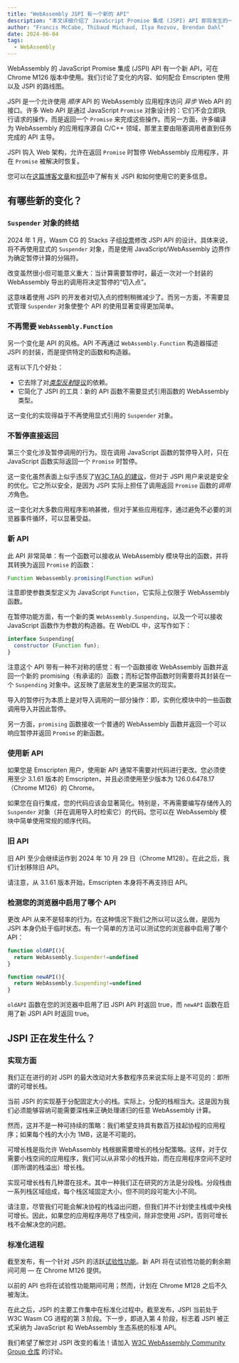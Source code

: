 ```yaml
---
title: "WebAssembly JSPI 有一个新的 API"
description: "本文详细介绍了 JavaScript Promise 集成 (JSPI) API 即将发生的一些变化。"
author: "Francis McCabe, Thibaud Michaud, Ilya Rezvov, Brendan Dahl"
date: 2024-06-04
tags:
  - WebAssembly
---
```

WebAssembly 的 JavaScript Promise 集成 (JSPI) API 有一个新 API，可在 Chrome M126 版本中使用。我们讨论了变化的内容、如何配合 Emscripten 使用以及 JSPI 的路线图。

JSPI 是一个允许使用 *顺序* API 的 WebAssembly 应用程序访问 *异步* Web API 的接口。许多 Web API 是通过 JavaScript `Promise` 对象设计的：它们不会立即执行请求的操作，而是返回一个 `Promise` 来完成这些操作。而另一方面，许多编译为 WebAssembly 的应用程序源自 C/C++ 领域，那里主要由阻塞调用者直到任务完成的 API 主导。

<!--truncate-->
JSPI 钩入 Web 架构，允许在返回 `Promise` 时暂停 WebAssembly 应用程序，并在 `Promise` 被解决时恢复。

您可以在[这篇博客文章](https://v8.dev/blog/jspi)和[规范](https://github.com/WebAssembly/js-promise-integration)中了解有关 JSPI 和如何使用它的更多信息。

## 有哪些新的变化？

### `Suspender` 对象的终结

2024 年 1 月，Wasm CG 的 Stacks 子组[投票](https://github.com/WebAssembly/meetings/blob/297ac8b5ac00e6be1fe33b1f4a146cc7481b631d/stack/2024/stack-2024-01-29.md)修改 JSPI API 的设计。具体来说，将不再使用显式的 `Suspender` 对象，而是使用 JavaScript/WebAssembly 边界作为确定暂停计算的分隔符。

改变虽然很小但可能意义重大：当计算需要暂停时，最近一次对一个封装的 WebAssembly 导出的调用将决定暂停的“切入点”。

这意味着使用 JSPI 的开发者对切入点的控制稍微减少了。而另一方面，不需要显式管理 `Suspender` 对象使整个 API 的使用显著变得更加简单。

### 不再需要 `WebAssembly.Function`

另一个变化是 API 的风格。API 不再通过 `WebAssembly.Function` 构造器描述 JSPI 的封装，而是提供特定的函数和构造器。

这有以下几个好处：

- 它去除了对[*类型反射*提议](https://github.com/WebAssembly/js-types)的依赖。
- 它简化了 JSPI 的工具：新的 API 函数不需要显式引用函数的 WebAssembly 类型。

这一变化的实现得益于不再使用显式引用的 `Suspender` 对象。

### 不暂停直接返回

第三个变化涉及暂停调用的行为。现在调用 JavaScript 函数的暂停导入时，只在 JavaScript 函数实际返回一个 `Promise` 时暂停。

这一变化虽然表面上似乎违反了[W3C TAG 的建议](https://www.w3.org/2001/tag/doc/promises-guide#accepting-promises)，但对于 JSPI 用户来说是安全的优化。它之所以安全，是因为 JSPI 实际上担任了调用返回 `Promise` 函数的*调用方*角色。

这一变化对大多数应用程序影响甚微，但对于某些应用程序，通过避免不必要的浏览器事件循环，可以显著受益。

### 新 API

此 API 非常简单：有一个函数可以接收从 WebAssembly 模块导出的函数，并将其转换为返回 `Promise` 的函数：

```js
Function Webassembly.promising(Function wsFun)
```

注意即使参数类型定义为 JavaScript `Function`，它实际上仅限于 WebAssembly 函数。

在暂停功能方面，有一个新的类 `WebAssembly.Suspending`，以及一个可以接收 JavaScript 函数作为参数的构造器。在 WebIDL 中，这写作如下：

```js
interface Suspending{
  constructor (Function fun);
}
```

注意这个 API 带有一种不对称的感觉：有一个函数接收 WebAssembly 函数并返回一个新的 promising（有承诺的）函数；而标记暂停函数时则需要将其封装在一个 `Suspending` 对象中。这反映了底层发生的更深层次的现实。

导入的暂停行为本质上是对导入调用的一部分操作：即，实例化模块中的一些函数调用导入并因此暂停。

另一方面，`promising` 函数接收一个普通的 WebAssembly 函数并返回一个可以响应暂停并返回 `Promise` 的新函数。

### 使用新 API

如果您是 Emscripten 用户，使用新 API 通常不需要对代码进行更改。您必须使用至少 3.1.61 版本的 Emscripten，并且必须使用至少版本为 126.0.6478.17（Chrome M126）的 Chrome。

如果您在自行集成，您的代码应该会显著简化。特别是，不再需要编写存储传入的 `Suspender` 对象（并在调用导入时检索它）的代码。您可以在 WebAssembly 模块中简单使用常规的顺序代码。

### 旧 API

旧 API 至少会继续运作到 2024 年 10 月 29 日（Chrome M128）。在此之后，我们计划移除旧 API。

请注意，从 3.1.61 版本开始，Emscripten 本身将不再支持旧 API。

### 检测您的浏览器中启用了哪个 API

更改 API 从来不是轻率的行为。在这种情况下我们之所以可以这么做，是因为 JSPI 本身仍处于临时状态。有一个简单的方法可以测试您的浏览器中启用了哪个 API：

```js
function oldAPI(){
  return WebAssembly.Suspender!=undefined
}

function newAPI(){
  return WebAssembly.Suspending!=undefined
}
```

`oldAPI` 函数在您的浏览器中启用了旧 JSPI API 时返回 true，而 `newAPI` 函数在启用了新 JSPI API 时返回 true。

## JSPI 正在发生什么？

### 实现方面

我们正在进行的对 JSPI 的最大改动对大多数程序员来说实际上是不可见的：即所谓的可增长栈。

当前 JSPI 的实现基于分配固定大小的栈。实际上，分配的栈相当大。这是因为我们必须能够容纳可能需要深栈来正确处理递归的任意 WebAssembly 计算。

然而，这并不是一种可持续的策略：我们希望支持具有数百万挂起协程的应用程序；如果每个栈的大小为 1MB，这是不可能的。

可增长栈是指允许 WebAssembly 栈根据需要增长的栈分配策略。这样，对于仅需要小栈空间的应用程序，我们可以从非常小的栈开始，而在应用程序空间不足时（即所谓的栈溢出）增长栈。

实现可增长栈有几种潜在技术。其中一种我们正在研究的方法是分段栈。分段栈由一系列栈区域组成，每个栈区域固定大小，但不同的段可能大小不同。

请注意，尽管我们可能会解决协程的栈溢出问题，但我们并不计划使主栈或中央栈可增长。因此，如果您的应用程序用尽了栈空间，除非您使用 JSPI，否则可增长栈不会解决您的问题。

### 标准化进程

截至发布，有一个针对 JSPI 的活跃[试验性功能](https://v8.dev/blog/jspi-ot)。新 API 将在试验性功能的剩余期间可用 &mdash; 在 Chrome M126 提供。

以前的 API 也将在试验性功能期间可用；然而，计划在 Chrome M128 之后不久被淘汰。

在此之后，JSPI 的主要工作集中在标准化过程中。截至发布，JSPI 当前处于 W3C Wasm CG 进程的第 3 阶段。下一步，即进入第 4 阶段，标志着 JSPI 被正式采纳为 JavaScript 和 WebAssembly 生态系统的标准 API。

我们希望了解您对 JSPI 改变的看法！请加入 [W3C WebAssembly Community Group 仓库](https://github.com/WebAssembly/js-promise-integration) 的讨论。

